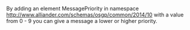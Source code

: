 By adding an element MessagePriority in namespace http://www.alliander.com/schemas/osgp/common/2014/10
with a value from 0 - 9 you can give a message a lower or higher priority.
